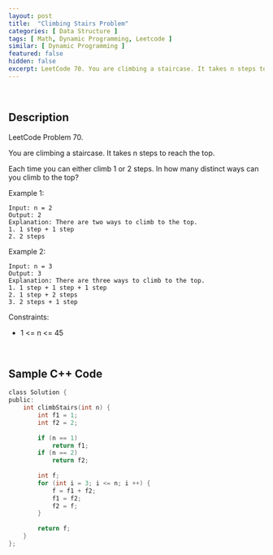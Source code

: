 ```yaml
---
layout: post
title:  "Climbing Stairs Problem"
categories: [ Data Structure ]
tags: [ Math, Dynamic Programming, Leetcode ]
similar: [ Dynamic Programming ]
featured: false
hidden: false
excerpt: LeetCode 70. You are climbing a staircase. It takes n steps to reach the top.
---
```


<br />

## Description

LeetCode Problem 70. 

You are climbing a staircase. It takes n steps to reach the top.

Each time you can either climb 1 or 2 steps. In how many distinct ways can you climb to the top?

 

Example 1:
```
Input: n = 2
Output: 2
Explanation: There are two ways to climb to the top.
1. 1 step + 1 step
2. 2 steps
```

Example 2:
```
Input: n = 3
Output: 3
Explanation: There are three ways to climb to the top.
1. 1 step + 1 step + 1 step
2. 1 step + 2 steps
3. 2 steps + 1 step
```

Constraints:

* 1 <= n <= 45

<br />

## Sample C++ Code


```c
class Solution {
public:
    int climbStairs(int n) {
        int f1 = 1;
        int f2 = 2;
        
        if (n == 1)
            return f1;
        if (n == 2)
            return f2;
        
        int f;
        for (int i = 3; i <= n; i ++) {
            f = f1 + f2;
            f1 = f2;
            f2 = f;
        }
        
        return f;
    }
};
```
